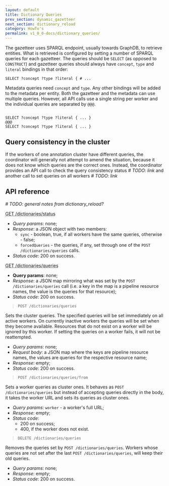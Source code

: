 ```yaml
---
layout: default
title: Dictionary Queries
prev_section: dynamic_gazetteer
next_section: dictionary_reload
category: HowTo's
permalink: v1_0_0-docs/dictionary_queries/
---
```



The gazetteer uses SPARQL endpoint, usually towards GraphDB, to retrieve entities. What is retrieved is configured by setting a number of SPARQL queries for each gazetteer. The queries should be `SELECT` (as opposed to `CONSTRUCT`) and gazetteer queries should always have `concept`, `type` and `literal` bindings in that order:

<pre><code>SELECT ?concept ?type ?literal { # ...</code></pre>

Metadata queries need `concept` and `type`. Any other bindings will be added to the metadata per entity. Both the gazetteer and the metadata can use multiple queries. However, all API calls use a single string per worker and the individual queries are separated by `@@@`.

<pre><code>
SELECT ?concept ?type ?literal { ... }
@@@
SELECT ?concept ?type ?literal { ... }
</code></pre>

## Query consistency in the cluster

If the workers of one annotation cluster have different queries, the coordinator will generally not attempt to amend the situation, because it does not know which queries are the correct ones. Instead, the coordinator provides an API call to check the query consistency status _# TODO: link_ and another call to set queries on all workers _# TODO: link_

## API reference

_# TODO: general notes from dictionary_reload?_

<abbr title="Returns whether the worker queries in the cluster are in sync.">GET /dictionaries/status</abbr>

- *Query params*: none;
- *Response*: a JSON object with two members:
  * `sync` - boolean, true, if all workers have the same queries, otherwise - false;
  * `forcedQueries` - the queries, if any, set through one of the `POST /dictionaries/queries` calls.
- *Status code*: 200 on success.

<abbr title="Returns the queries, if any, set on the coordinator as cluster queries.">GET /dictionaries/queries</abbr>

* __Query params__: none;
* *Response*: a JSON map mirroring what was set by the `POST /dictionaries/queries` call (i.e. a key in the map is a pipeline resource names, the value is the queries for that resource);
* *Status code*: 200 on success.

> `POST /dictionaries/queries`

<div class="info-badge">
Sets the cluster queries. The specified queries will be set immediately on all active workers. On currently inactive workers the queries will be set when they become available. Resources that do not exist on a worker will be ignored by this worker. If setting the queries on a worker fails, it will not be reattempted.</div>

* *Query params*: none;
* *Request body*: a JSON map where the keys are pipeline resource names, the values are queries for the respective resource name;
* *Response*: empty;
* *Status code*: 200 on success.

> `POST /dictionaries/queries/from`

<div class="info-badge">
Sets a worker queries as cluster ones. It behaves as <code>POST /dictionaries/queries</code> but instead of accepting queries directly in the body, it takes the worker URL and sets its queries as cluster ones.</div>

* *Query params*: `worker` - a worker's full URL;
* *Response*: empty;
* *Status code*:
  * 200 on success;
  * 400, if the worker does not exist.


> `DELETE /dictionaries/queries`

<div class="info-badge">Removes the queries set by <code>POST /dictionaries/queries</code>. Workers whose queries are not set after the last <code>POST /dictionaries/queries</code>, will keep their old queries.</div>

* *Query params*: none;
* *Response*: empty;
* *Status code*: 200 on success.
